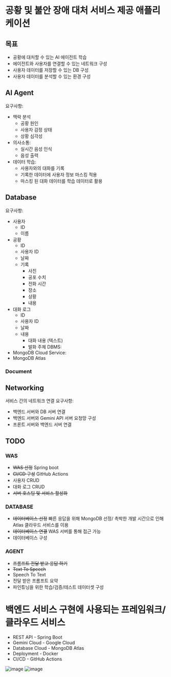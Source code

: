 # 공황 및 불안 장애 대처 서비스 제공 애플리케이션

## 목표
- 공황에 대처할 수 있는 AI 에이전트 학습
- 에이전트와 사용자를 연결할 수 있는 네트워크 구성
- 사용자 데이터를 저장할 수 있는 DB 구성
- 사용자 데이터를 분석할 수 있는 환경 구성
   
## AI Agent
요구사항:
- 맥락 분석
   - 공황 원인
   - 사용자 감정 상태
   - 상황 심각성
- 의사소통:
   - 실시간 음성 인식
   - 음성 출력
- 데이터 학습:
  - 사용자와의 대화를 기록
  - 기록한 데이터에 사용자 정보 마스킹 적용
  - 마스킹 된 대화 데이터를 학습 데이터로 활용

## Database
요구사항:
- 사용자
  - ID
  - 이름
- 공황
  - ID
  - 사용자 ID
  - 날짜
  - 기록
    - 사진
    - 공포 수치
    - 전화 시간
    - 장소
    - 상황
    - 내용
- 대화 로그
  - ID
  - 사용자 ID
  - 날짜
  - 내용
    - 대화 내용 (텍스트)
    - 발화 주체
DBMS:
- MongoDB
Cloud Service:
- MongoDB Atlas
### Document

  
## Networking
서비스 간의 네트워크 연결
요구사항:
- 백엔드 서버와 DB 서버 연결
- 백엔드 서버와 Gemini API 서버 요청망 구성
- 프론트 서버와 백엔드 서버 연결

## TODO
### WAS
- ~~WAS 선정~~ Spring boot
- ~~CI/CD 구성~~ GitHub Actions
- 사용자 CRUD
- 대화 로그 CRUD
- ~~서버 호스팅 및 서비스 활성화~~
### DATABASE
- ~~데이터베이스 선정~~ 빠른 응답을 위해 MongoDB 선정/ 촉박한 개발 시간으로 인해 Atlas 클라우드 서비스를 이용
- ~~데이터베이스 연결~~ WAS 서버를 통해 접근 가능
- 데이터베이스 구성 
### AGENT
- ~~프롬프트 전달 받고 응답 하기~~
- ~~Text To Speech~~
- Speech To Text
- 전달 받은 프롬프트 요약
- 파인튜닝을 위한 학습/검증/테스트 데이터셋 구성

# 백엔드 서비스 구현에 사용되는 프레임워크/ 클라우드 서비스
- REST API - Spring Boot
- Gemini Cloud - Google Cloud
- Database Cloud - MongoDB Atlas
- Deployment - Docker
- CI/CD - GitHub Actions

![image](https://github.com/user-attachments/assets/f066a76a-89b7-49b8-afdb-0289200f16c8)
![image](https://github.com/user-attachments/assets/25173ef2-dcd5-4c7d-87fc-c5b229822cea)
